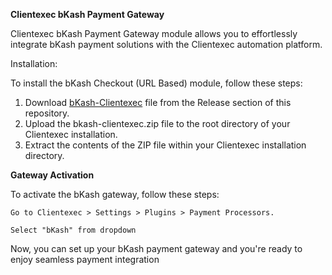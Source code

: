 **Clientexec bKash Payment Gateway**

Clientexec bKash Payment Gateway module allows you to effortlessly integrate bKash payment solutions with the Clientexec automation platform.


Installation:

To install the bKash Checkout (URL Based) module, follow these steps:

1) Download [bKash-Clientexec](https://github.com/exonhost/clientexec-bkash/releases/download/v1.0.0/bkash-clientexec.zip) file from the Release section of this repository.
2) Upload the bkash-clientexec.zip file to the root directory of your Clientexec installation.
3) Extract the contents of the ZIP file within your Clientexec installation directory. 

**Gateway Activation**

To activate the bKash gateway, follow these steps:

    Go to Clientexec > Settings > Plugins > Payment Processors.

    Select "bKash" from dropdown

Now, you can set up your bKash payment gateway and you're ready to enjoy seamless payment integration
